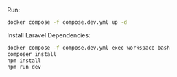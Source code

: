 Run:

```bash
docker compose -f compose.dev.yml up -d
```

Install Laravel Dependencies:

```bash
docker compose -f compose.dev.yml exec workspace bash
composer install
npm install
npm run dev
```